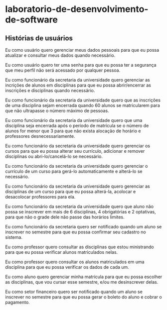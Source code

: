 # laboratorio-de-desenvolvimento-de-software
## Histórias de usuários

Eu como usuário quero gerenciar meus dados pessoais para que eu possa atualizar e consultar meus dados quando necessário.

Eu como usuário quero ter uma senha para que eu possa ter a segurança que meu perfil não será acessado por qualquer pessoa.

Eu como funcionário da secretaria da universidade quero gerenciar as incrições de alunos em disciplinas para que eu possa abrir/encerrar as inscrições e disciplinas quando necessário.

Eu como funcionário da secretaria da universidade quero que as inscrições de uma disciplina sejam encerrada quando 60 alunos se matricularem para que não ultrapasse o número máximo de pessoas.

Eu como funcionário da secretaria da universidade quero que uma disciplina seja encerrada após o período de matrícula se o número de alunos for menor que 3 para que não exista alocação de horário e professores desnecessariamente.

Eu como funcionário da secretaria da universidade quero gerenciar os cursos para que eu possa alterar seu currículo, adicionar e remover disciplinas ou abri-lo/cancelá-lo se necessário.

Eu como funcionário da secretaria da universidade quero gerenciar o currículo de um curso para gerá-lo automaticamente e alterá-lo se necessário.

Eu como funcionário da secretaria da universidade quero gerenciar as disciplinas de um curso para que eu possa alterá-la, acolocar e desacolocar professores para ela.

Eu como funcionário da secretaria da universidade quero que aluno não possa se inscrever em mais de 6 disciplinas, 4 obrigatórias e 2 optativas, para que não o grade dele não passe das horários limites.

Eu como funcionário da secretaria quero ser notificado quando um aluno se inscrever no semestre para que eu possa confirmar seu cadastro no sistema.

Eu como professor quero consultar as disciplinas que estou ministrando para que eu possa verificar alunos matriculados nelas.

Eu como professor quero consultar os alunos matriculados em uma disciplina para que eu possa verificar os dados de cada um.

Eu como aluno quero gerenciar minha matrícula para que eu possa escolher as disciplinas, que vou cursar esse semestre, e/ou me desinscrever delas.

Eu como setor financeiro quero ser notificado quando um aluno se inscrever no semestre para que eu possa gerar o boleto do aluno e cobrar o pagamento.